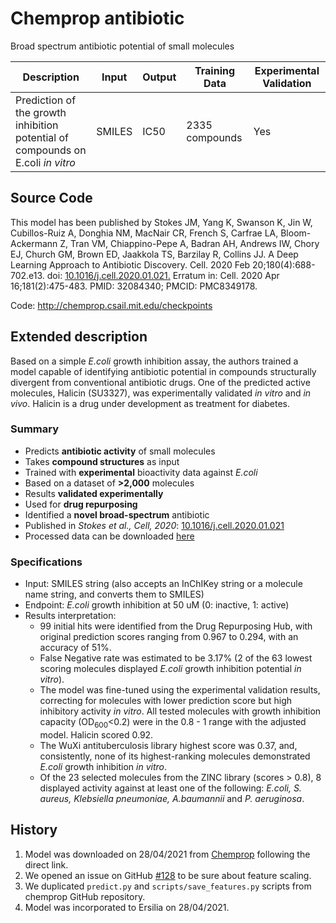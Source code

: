 # Chemprop antibiotic

Broad spectrum antibiotic potential of small molecules

| Description | Input  | Output  | Training Data | Experimental Validation |
| ------- | --- | --- | --- | --- |
| Prediction of the growth inhibition potential of compounds on E.coli _in vitro_ | SMILES | IC50 | 2335 compounds | Yes |

## Source Code
This model has been published by Stokes JM, Yang K, Swanson K, Jin W, Cubillos-Ruiz A, Donghia NM, MacNair CR, French S, Carfrae LA, Bloom-Ackermann Z, Tran VM, Chiappino-Pepe A, Badran AH, Andrews IW, Chory EJ, Church GM, Brown ED, Jaakkola TS, Barzilay R, Collins JJ. A Deep Learning Approach to Antibiotic Discovery. Cell. 2020 Feb 20;180(4):688-702.e13. doi: [10.1016/j.cell.2020.01.021.](https://www.sciencedirect.com/science/article/pii/S0092867420301021) Erratum in: Cell. 2020 Apr 16;181(2):475-483. PMID: 32084340; PMCID: PMC8349178.

Code: http://chemprop.csail.mit.edu/checkpoints

## Extended description
Based on a simple _E.coli_ growth inhibition assay, the authors trained a model capable of identifying antibiotic potential in compounds structurally divergent from conventional antibiotic drugs. One of the predicted active molecules, Halicin (SU3327), was experimentally validated _in vitro_ and _in vivo_. Halicin is a drug under development as treatment for diabetes.

### Summary
* Predicts **antibiotic activity** of small molecules
* Takes **compound structures** as input
* Trained with **experimental** bioactivity data against _E.coli_
* Based on a dataset of **>2,000** molecules
* Results **validated experimentally**
* Used for **drug repurposing**
* Identified a **novel broad-spectrum** antibiotic
* Published in *Stokes et al., Cell, 2020*: [10.1016/j.cell.2020.01.021](https://www.sciencedirect.com/science/article/pii/S0092867420301021)
* Processed data can be downloaded [here](https://github.com/yangkevin2/coronavirus_data/blob/master/data/ecoli.csv)

### Specifications

* Input: SMILES string (also accepts an InChIKey string or a molecule name string, and converts them to SMILES) 
* Endpoint: _E.coli_ growth inhibition at 50 uM (0: inactive, 1: active)
* Results interpretation: 
    * 99 initial hits were identified from the Drug Repurposing Hub, with original prediction scores ranging from 0.967 to 0.294, with an  accuracy of 51%.
    * False Negative rate was estimated to be 3.17% (2 of the 63 lowest scoring molecules displayed _E.coli_ growth inhibition potential _in vitro_).
    * The model was fine-tuned using the experimental validation results, correcting for molecules with lower prediction score but high inhibitory activity _in vitro_. All         tested molecules with growth inhibition capacity (OD<sub>600</sub><0.2) were in the 0.8 - 1 range with the adjusted model. Halicin scored 0.92.
    * The WuXi antituberculosis library highest score was 0.37, and, consistently, none of its highest-ranking molecules demonstrated _E.coli_ growth inhibition _in vitro_.
    * Of the 23 selected molecules from the ZINC library (scores > 0.8), 8 displayed activity against at least one of the following: _E.coli, S. aureus, Klebsiella                 pneumoniae, A.baumannii_ and _P. aeruginosa_.

## History

1. Model was downloaded on 28/04/2021 from [Chemprop](http://chemprop.csail.mit.edu/checkpoints) following the direct link.
2. We opened an issue on GitHub [#128](https://github.com/chemprop/chemprop/issues/108#issuecomment-802245616) to be sure about feature scaling.
3. We duplicated `predict.py` and `scripts/save_features.py` scripts from chemprop GitHub repository.
4. Model was incorporated to Ersilia on 28/04/2021.
